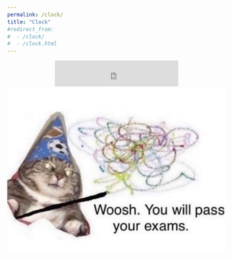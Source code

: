 ```yaml
---
permalink: /clock/
title: "Clock"
#redirect_from: 
#  - /clock/
#  - /clock.html
---
```


<div>
	<center>
		<iframe src="https://free.timeanddate.com/clock/i21lw7nm/n179/fs48/ftb" frameborder="0" width="285" height="60"></iframe>
		<br>
		<img src="../images/woosh2.jpg" alt="woosh">
	</center>
</div>
